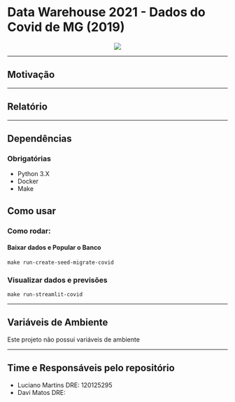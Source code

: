 # Data Warehouse 2021 - Dados do Covid de MG (2019)

<p align="center">
    <img src= https://www.pfizer.com.br/sites/default/files/inline-images/covid-19_0.jpg /><br>
    <b><i></i></b>
</p>

---
## Motivação


---
## Relatório

---
## Dependências

### Obrigatórias

- Python 3.X
- Docker
- Make

## Como usar

### Como rodar:
#### Baixar dados e Popular o Banco
```
make run-create-seed-migrate-covid
```

### Visualizar dados e previsões
```
make run-streamlit-covid
```

---
## Variáveis de Ambiente
Este projeto não possui variáveis de ambiente

---
## Time e Responsáveis pelo repositório

- Luciano Martins DRE: 120125295
- Davi Matos DRE:

